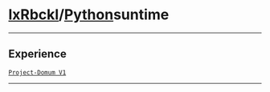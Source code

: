# [lxRbckl](https://github.com/lxRbckl/lxRbckl/tree/main)/[Python](https://github.com/lxRbckl/lxRbckl/tree/main/Python)suntime

---

## Experience
[`Project-Domum V1`](https://github.com/lxRbckl/Project-Domum/blob/V1/README.md)

---
